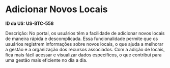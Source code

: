 # Adicionar Novos Locais

**ID da US: US-BTC-558**

Descrição: No portal, os usuários têm a facilidade de adicionar novos locais de maneira rápida e descomplicada. Essa funcionalidade permite que os usuários registrem informações sobre novos locais, o que ajuda a melhorar a gestão e a organização dos recursos associados. Com a adição de locais, fica mais fácil acessar e visualizar dados específicos, o que contribui para uma gestão mais eficiente no dia a dia.